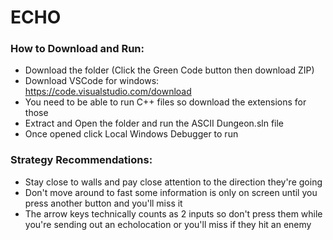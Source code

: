 # ECHO

### How to Download and Run: 
- Download the folder (Click the Green Code button then download ZIP)
- Download VSCode for windows: https://code.visualstudio.com/download 
- You need to be able to run C++ files so download the extensions for those 
- Extract and Open the folder and run the ASCII Dungeon.sln file 
- Once opened click Local Windows Debugger to run

### Strategy Recommendations: 
- Stay close to walls and pay close attention to the direction they're going
- Don't move around to fast some information is only on screen until you press another button and you'll miss it
- The arrow keys technically counts as 2 inputs so don't press them while you're sending out an echolocation or 
  you'll miss if they hit an enemy 
